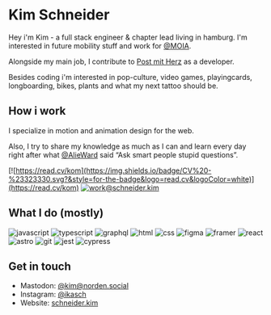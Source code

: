 # Kim Schneider

Hey i'm Kim - a full stack engineer & chapter lead living in hamburg. I'm interested in future mobility stuff and work for [@MOIA](http://moia.io).

Alongside my main job, I contribute to [Post mit Herz](https://postmitherz.org) as a developer. 

Besides coding i'm interested in pop-culture, video games, playingcards, longboarding, bikes, plants and what my next tattoo should be.

## How i work

I specialize in motion and animation design for the web.

Also, I try to share my knowledge as much as I can and learn every day right after what [@AlieWard](https://twitter.com/AlieWard) said “Ask smart people stupid questions”.

[![https://read.cv/kom](https://img.shields.io/badge/CV%20-%23323330.svg?&style=for-the-badge&logo=read.cv&logoColor=white)](https://read.cv/kom)
[![work@schneider.kim](https://img.shields.io/badge/Mail%20Me%20-5522FA.svg?&style=for-the-badge&logo=HEY&logoColor=white)](mailto:work@schneider.kim)

## What I do (mostly)

![javascript](https://img.shields.io/badge/javascript%20-%23323330.svg?&style=for-the-badge&logo=javascript&logoColor=%23F7DF1E)
![typescript](https://img.shields.io/badge/TypeScript-007ACC?style=for-the-badge&logo=typescript&logoColor=white)
![graphql](https://img.shields.io/badge/GraphQL-E10098?style=for-the-badge&logo=graphql&logoColor=white)
![html](https://img.shields.io/badge/HTML5-E34F26?style=for-the-badge&logo=html5&logoColor=white)
![css](https://img.shields.io/badge/CSS3-1572B6?style=for-the-badge&logo=css3&logoColor=white)
![figma](https://img.shields.io/badge/Figma-F24E1E?style=for-the-badge&logo=figma&logoColor=white)
![framer](https://img.shields.io/badge/Framer-0055FF?style=for-the-badge&logo=framer&logoColor=white)
![react](https://img.shields.io/badge/React-20232A?style=for-the-badge&logo=react&logoColor=61DAFB)
![astro](https://img.shields.io/badge/Astro-FF5D01?style=for-the-badge&logo=astro&logoColor=white)
![git](https://img.shields.io/badge/GIT-E44C30?style=for-the-badge&logo=git&logoColor=white)
![jest](https://img.shields.io/badge/Jest-323330?style=for-the-badge&logo=Jest&logoColor=white)
![cypress](https://img.shields.io/badge/Cypress-17202C?style=for-the-badge&logo=Cypress&logoColor=white)

## Get in touch

- Mastodon: [@kim@norden.social](https://norden.social/@kim)
- Instagram: [@ikasch](https://instagram.com/ikasch)
- Website: [schneider.kim](https://schneider.kim)
